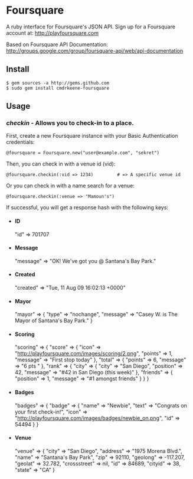 Foursquare
==========

A ruby interface for Foursquare's JSON API. Sign up for a Foursquare account
at: http://playfoursquare.com

Based on Foursquare API Documentation:
http://groups.google.com/group/foursquare-api/web/api-documentation

Install
-------

    $ gem sources -a http://gems.github.com
    $ sudo gem install cmdrkeene-foursquare

Usage
-----

### _checkin_ - Allows you to check-in to a place.

First, create a new Foursquare instance with your Basic Authentication
credentials:

    @foursquare = Foursquare.new("user@example.com", "sekret")

Then, you can check in with a venue id (vid):

    @foursquare.checkin(:vid => 1234)         # => A specific venue id
    
Or you can check in with a name search for a venue:

    @foursquare.checkin(:venue => "Mamoun's")

If successful, you will get a response hash with the following keys:

*    #### ID

        "id" => 701707

*    #### Message

        "message" => "OK! We've got you @ Santana's Bay Park."

*    #### Created

        "created" => "Tue, 11 Aug 09 16:02:13 +0000"


*    #### Mayor

        "mayor" => {
          "type"    => "nochange",
          "message" => "Casey W. is The Mayor of Santana's Bay Park."
        }

*    #### Scoring

        "scoring" => {
          "score" => {
            "icon"    => "http://playfoursquare.com/images/scoring/2.png",
            "points"  => 1,
            "message" => "First stop today"
          },
          "total" => {
            "points"  => 6,
            "message" => "6 pts "
          },
          "rank" => {
            "city" => {
              "city"      => "San Diego",
              "position"  => 42,
              "message"   => "#42 in San Diego (this week)"
            },
            "friends" => {
              "position"  => 1,
              "message"   => "#1 amongst friends"
            }
          }
        }

*    #### Badges

        "badges" => {
          "badge" => {
            "name"  => "Newbie",
            "text"  => "Congrats on your first check-in!",
            "icon"  => "http://playfoursquare.com/images/badges/newbie_on.png",
            "id"    => 54494
          }
        }

*    #### Venue
    
        "venue" => {
          "city"        => "San Diego",
          "address"     => "1975 Morena Blvd.",
          "name"        => "Santana's Bay Park",
          "zip"         => 92110, 
          "geolong"     => -117.207,
          "geolat"      => 32.782, 
          "crossstreet" => nil,
          "id"          => 84689,
          "cityid"      => 38,
          "state"       => "CA"
        }